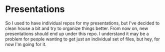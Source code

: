 Presentations
===

So I used to have individual repos for my presentations, but I've decided to clean house a bit and try to organize things better. From now on, new presentations should end up under this repo. I understand it may be a problem for people wanting to get just an individual set of files, but hey, for now I'm going for it.
